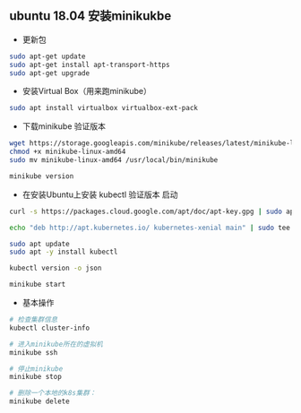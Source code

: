 ## ubuntu 18.04 安装minikukbe
- 更新包

```sh
sudo apt-get update
sudo apt-get install apt-transport-https
sudo apt-get upgrade
```

- 安装Virtual Box（用来跑minikube）

```sh
sudo apt install virtualbox virtualbox-ext-pack
```

- 下载minikube 验证版本

```sh
wget https://storage.googleapis.com/minikube/releases/latest/minikube-linux-amd64
chmod +x minikube-linux-amd64
sudo mv minikube-linux-amd64 /usr/local/bin/minikube

minikube version
```

- 在安装Ubuntu上安装 kubectl 验证版本 启动

```sh
curl -s https://packages.cloud.google.com/apt/doc/apt-key.gpg | sudo apt-key add -

echo "deb http://apt.kubernetes.io/ kubernetes-xenial main" | sudo tee /etc/apt/sources.list.d/kubernetes.list

sudo apt update
sudo apt -y install kubectl

kubectl version -o json

minikube start
```

- 基本操作

```sh
# 检查集群信息
kubectl cluster-info

# 进入minikube所在的虚拟机
minikube ssh

# 停止minikube
minikube stop

# 删除一个本地的k8s集群：
minikube delete
```